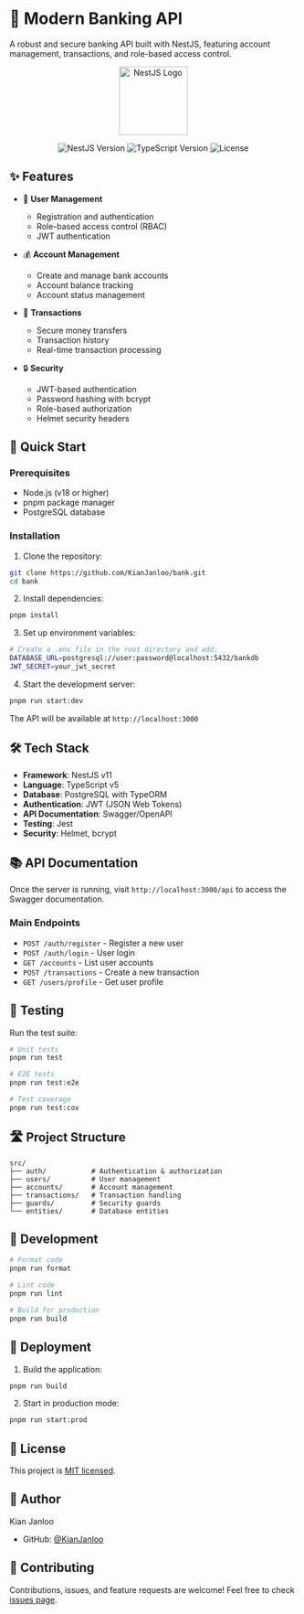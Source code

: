 # 🏦 Modern Banking API

A robust and secure banking API built with NestJS, featuring account management, transactions, and role-based access control.

<p align="center">
  <img src="https://nestjs.com/img/logo-small.svg" width="120" alt="NestJS Logo" />
</p>

<p align="center">
  <img src="https://img.shields.io/badge/NestJS-v11-red.svg" alt="NestJS Version" />
  <img src="https://img.shields.io/badge/TypeScript-v5-blue.svg" alt="TypeScript Version" />
  <img src="https://img.shields.io/badge/License-MIT-green.svg" alt="License" />
</p>

## ✨ Features

- 👤 **User Management**
  - Registration and authentication
  - Role-based access control (RBAC)
  - JWT authentication
  
- 💰 **Account Management**
  - Create and manage bank accounts
  - Account balance tracking
  - Account status management
  
- 💸 **Transactions**
  - Secure money transfers
  - Transaction history
  - Real-time transaction processing
  
- 🔒 **Security**
  - JWT-based authentication
  - Password hashing with bcrypt
  - Role-based authorization
  - Helmet security headers

## 🚀 Quick Start

### Prerequisites

- Node.js (v18 or higher)
- pnpm package manager
- PostgreSQL database

### Installation

1. Clone the repository:
```bash
git clone https://github.com/KianJanloo/bank.git
cd bank
```

2. Install dependencies:
```bash
pnpm install
```

3. Set up environment variables:
```bash
# Create a .env file in the root directory and add:
DATABASE_URL=postgresql://user:password@localhost:5432/bankdb
JWT_SECRET=your_jwt_secret
```

4. Start the development server:
```bash
pnpm run start:dev
```

The API will be available at `http://localhost:3000`

## 🛠️ Tech Stack

- **Framework**: NestJS v11
- **Language**: TypeScript v5
- **Database**: PostgreSQL with TypeORM
- **Authentication**: JWT (JSON Web Tokens)
- **API Documentation**: Swagger/OpenAPI
- **Testing**: Jest
- **Security**: Helmet, bcrypt

## 📚 API Documentation

Once the server is running, visit `http://localhost:3000/api` to access the Swagger documentation.

### Main Endpoints

- `POST /auth/register` - Register a new user
- `POST /auth/login` - User login
- `GET /accounts` - List user accounts
- `POST /transactions` - Create a new transaction
- `GET /users/profile` - Get user profile

## 🧪 Testing

Run the test suite:

```bash
# Unit tests
pnpm run test

# E2E tests
pnpm run test:e2e

# Test coverage
pnpm run test:cov
```

## 🛣️ Project Structure

```
src/
├── auth/           # Authentication & authorization
├── users/          # User management
├── accounts/       # Account management
├── transactions/   # Transaction handling
├── guards/         # Security guards
└── entities/       # Database entities
```

## 🔧 Development

```bash
# Format code
pnpm run format

# Lint code
pnpm run lint

# Build for production
pnpm run build
```

## 🚀 Deployment

1. Build the application:
```bash
pnpm run build
```

2. Start in production mode:
```bash
pnpm run start:prod
```

## 📝 License

This project is [MIT licensed](LICENSE).

## 👥 Author

Kian Janloo
- GitHub: [@KianJanloo](https://github.com/KianJanloo)

## 🤝 Contributing

Contributions, issues, and feature requests are welcome! Feel free to check [issues page](https://github.com/KianJanloo/bank/issues).
